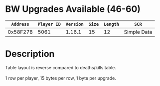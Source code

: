 # BW Upgrades Available (46-60)

| `Address` | `Player ID` | `Version` | `Size` | `Length` | `SCR` |
| ---------- | ----------- | --------- | ------ | -------- | ---- |
| 0x58F278 | 5061 | 1.16.1 | 15 | 12 | Simple Data |

# Description

Table layout is reverse compared to deaths/kills table.<br><br>1 row per player, 15 bytes per row, 1 byte per upgrade.